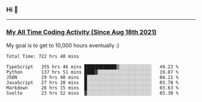 ### Hi 🙂

---

### <a href="https://wakatime.com/@Eroxl">My All Time Coding Activity (Since Aug 18th 2021)</a>
My goal is to get to 10,000 hours eventually :)
<!--START_SECTION:waka-->

```text
Total Time: 722 hrs 48 mins

TypeScript   355 hrs 46 mins ████████████▒░░░░░░░░░░░░   49.22 %
Python       137 hrs 51 mins ████▓░░░░░░░░░░░░░░░░░░░░   19.07 %
JSON         29 hrs 40 mins  █░░░░░░░░░░░░░░░░░░░░░░░░   04.11 %
JavaScript   27 hrs 20 mins  █░░░░░░░░░░░░░░░░░░░░░░░░   03.78 %
Markdown     26 hrs 15 mins  █░░░░░░░░░░░░░░░░░░░░░░░░   03.63 %
Svelte       23 hrs 52 mins  ▓░░░░░░░░░░░░░░░░░░░░░░░░   03.30 %
```

<!--END_SECTION:waka-->
